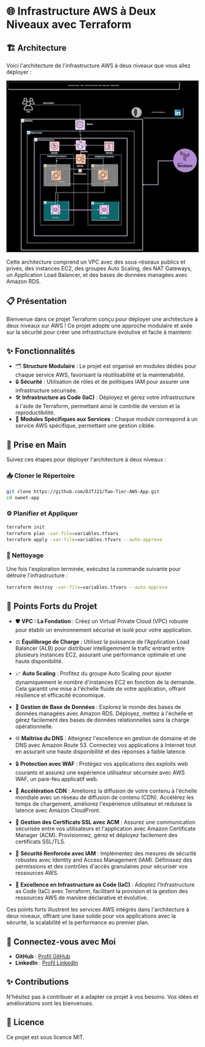 
# 🌐 Infrastructure AWS à Deux Niveaux avec Terraform

## 🏗️ Architecture

Voici l'architecture de l'infrastructure AWS à deux niveaux que vous allez déployer :

![Architecture AWS à Deux Niveaux](assets/two-tier-app.svg)

Cette architecture comprend un VPC avec des sous-réseaux publics et privés, des instances EC2, des groupes Auto Scaling, des NAT Gateways, un Application Load Balancer, et des bases de données managées avec Amazon RDS.

## 📋 Présentation

Bienvenue dans ce projet Terraform conçu pour déployer une architecture à deux niveaux sur AWS ! Ce projet adopte une approche modulaire et axée sur la sécurité pour créer une infrastructure évolutive et facile à maintenir.

## ✨ Fonctionnalités

- 🗂️ **Structure Modulaire** : Le projet est organisé en modules dédiés pour chaque service AWS, favorisant la réutilisabilité et la maintenabilité.
- 🔒 **Sécurité** : Utilisation de rôles et de politiques IAM pour assurer une infrastructure sécurisée.
- 🛠️ **Infrastructure as Code (IaC)** : Déployez et gérez votre infrastructure à l'aide de Terraform, permettant ainsi le contrôle de version et la reproductibilité.
- 🔧 **Modules Spécifiques aux Services** : Chaque module correspond à un service AWS spécifique, permettant une gestion ciblée.

## 🚀 Prise en Main

Suivez ces étapes pour déployer l'architecture à deux niveaux :

### 📥 Cloner le Répertoire

```bash
git clone https://github.com/DJTJ21/Two-Tier-AWS-App.git
cd sweet-app
```

### ⚙️ Planifier et Appliquer

```bash
terraform init
terraform plan -var-file=variables.tfvars
terraform apply -var-file=variables.tfvars --auto-approve
```

### 🧹 Nettoyage

Une fois l'exploration terminée, exécutez la commande suivante pour détruire l'infrastructure :

```bash
terraform destroy -var-file=variables.tfvars --auto-approve
```

## 🌟 Points Forts du Projet

- 🛡️ **VPC : La Fondation** : Créez un Virtual Private Cloud (VPC) robuste pour établir un environnement sécurisé et isolé pour votre application.
  
- ⚖️ **Équilibrage de Charge** : Utilisez la puissance de l'Application Load Balancer (ALB) pour distribuer intelligemment le trafic entrant entre plusieurs instances EC2, assurant une performance optimale et une haute disponibilité.

- 📈 **Auto Scaling** : Profitez du groupe Auto Scaling pour ajuster dynamiquement le nombre d'instances EC2 en fonction de la demande. Cela garantit une mise à l'échelle fluide de votre application, offrant résilience et efficacité économique.

- 💾 **Gestion de Base de Données** : Explorez le monde des bases de données managées avec Amazon RDS. Déployez, mettez à l'échelle et gérez facilement des bases de données relationnelles sans la charge opérationnelle.

- 🌐 **Maîtrise du DNS** : Atteignez l'excellence en gestion de domaine et de DNS avec Amazon Route 53. Connectez vos applications à Internet tout en assurant une haute disponibilité et des réponses à faible latence.

- 🔒 **Protection avec WAF** : Protégez vos applications des exploits web courants et assurez une expérience utilisateur sécurisée avec AWS WAF, un pare-feu applicatif web.

- 🚀 **Accélération CDN** : Améliorez la diffusion de votre contenu à l'échelle mondiale avec un réseau de diffusion de contenu (CDN). Accélérez les temps de chargement, améliorez l'expérience utilisateur et réduisez la latence avec Amazon CloudFront.

- 🔑 **Gestion des Certificats SSL avec ACM** : Assurez une communication sécurisée entre vos utilisateurs et l'application avec Amazon Certificate Manager (ACM). Provisionnez, gérez et déployez facilement des certificats SSL/TLS.

- 🔐 **Sécurité Renforcée avec IAM** : Implémentez des mesures de sécurité robustes avec Identity and Access Management (IAM). Définissez des permissions et des contrôles d'accès granulaires pour sécuriser vos ressources AWS.

- 📜 **Excellence en Infrastructure as Code (IaC)** : Adoptez l'Infrastructure as Code (IaC) avec Terraform, facilitant la provision et la gestion des ressources AWS de manière déclarative et évolutive.

Ces points forts illustrent les services AWS intégrés dans l'architecture à deux niveaux, offrant une base solide pour vos applications avec la sécurité, la scalabilité et la performance au premier plan.


## 🤝 Connectez-vous avec Moi

- **GitHub** : [Profil GitHub](#https://github.com/DJTJ21)
- **LinkedIn** : [Profil LinkedIn](#www.linkedin.com/in/romuald-djeteje)

## ✨ Contributions

N'hésitez pas à contribuer et à adapter ce projet à vos besoins. Vos idées et améliorations sont les bienvenues.

## 📄 Licence

Ce projet est sous licence MIT.

